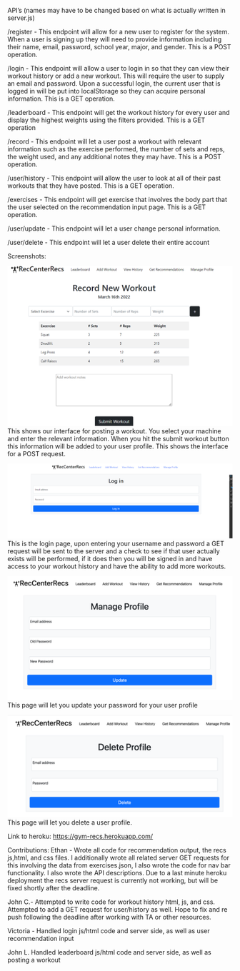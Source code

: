 API’s (names may have to be changed based on what is actually written in server.js)

/register - This endpoint will allow for a new user to register for the system. When a user is signing up they will need to provide information including their name, email, password, school year, major, and gender. This is a POST operation. 

/login - This endpoint will allow a user to login in so that they can view their workout history or add a new workout. This will require the user to supply an email and password. Upon a successful login, the current user that is logged in will be put into localStorage so they can acquire personal information. This is a GET operation.

/leaderboard - This endpoint will get the workout history for every user and display the highest weights using the filters provided. This is a GET operation 

/record - This endpoint will let a user post a workout with relevant information such as the exercise performed, the number of sets and reps, the weight used, and any additional notes they may have. This is a POST operation.

/user/history - This endpoint will allow the user to look at all of their past workouts that they have posted. This is a GET operation.

/exercises - This endpoint will get exercise that involves the body part that the user selected on the recommendation input page. This is a GET operation.

/user/update - This endpoint will let a user change personal information. 

/user/delete - This endpoint will let a user delete their entire account

Screenshots:


![](images/setup_post.png)
This shows our interface for posting a workout. You select your machine and enter the relevant information. When you hit the submit workout button this information will be added to your user profile. This shows the interface for a POST request. 

![](images/setup_read.png)
This is the login page, upon entering your username and password a GET request will be sent to the server and a check to see if that user actually exists will be performed, if it does then you will be signed in and have access to your workout history and have the ability to add more workouts.

![](images/setup_update.png)
This page will let you update your password for your user profile

![](images/setup_delete.png)
This page will let you delete a user profile.



Link to heroku: https://gym-recs.herokuapp.com/

Contributions: 
Ethan - Wrote all code for recommendation output, the recs js,html, and css files. I additionally wrote all related server GET requests for this involving the data from exercises.json, I also wrote the code for nav bar functionality. I also wrote the API descriptions. Due to a last minute heroku deployment the recs server request is currently not working, but will be fixed shortly after the deadline.

John C.- Attempted to write code for workout history html, js, and css. Attempted to add a GET request for user/history as well. Hope to fix and re push following the deadline after working with TA or other resources. 

Victoria - Handled login js/html code and server side, as well as user recommendation input

John L.  Handled leaderboard js/html code and server side, as well as posting a workout
